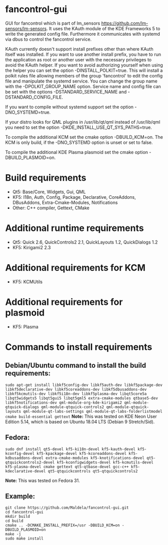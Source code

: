 # fancontrol-gui
GUI for fancontrol which is part of lm_sensors <link>https://github.com/lm-sensors/lm-sensors</link>.
It uses the KAuth module of the KDE Frameworks 5 to write the generated config file.
Furthermore it communicates with systemd via dbus to control the fancontrol service.

KAuth currently doesn't support install prefixes other than where KAuth itself was installed.
If you want to use another install prefix, you have to run the application as root or another user with the necessary privileges to avoid the KAuth helper.
If you want to avoid authorizing yourself when using the helper you can set the option -DINSTALL_POLKIT=true. This will install a polkit rules file allowing members of the group 'fancontrol' to edit the config file and manipulate the systemd service. You can change the group name with the -DPOLKIT_GROUP_NAME option. Service name and config file can be set with the options -DSTANDARD_SERVICE_NAME and -DSTANDARD_CONFIG_FILE.

If you want to compile without systemd support set the option -DNO_SYSTEMD=true.

If your distro looks for QML plugins in /usr/lib/qt/qml instead of /usr/lib/qml you need to set the option -DKDE_INSTALL_USE_QT_SYS_PATHS=true.

To compile the additional KCM set the cmake option -DBUILD_KCM=on.
The KCM is only build, if the -DNO_SYSTEMD option is unset or set to false.

To compile the additional KDE Plasma plasmoid set the cmake option -DBUILD_PLASMOID=on.

# Build requirements
* Qt5: Base/Core, Widgets, Gui, QML
* KF5: I18n, Auth, Config, Package, Declarative, CoreAddons, DBusAddons, Extra-Cmake-Modules, Notifications
* Other: C++ compiler, Gettext, CMake

# Additional runtime requirements
* Qt5: Quick 2.6, QuickControls2 2.1, QuickLayouts 1.2, QuickDialogs 1.2
* KF5: Kirigami2 2.3

# Additional requirements for KCM
* KF5: KCMUtils

# Additional requirements for plasmoid
* KF5: Plasma

# Commands to install requirements
## Debian/Ubuntu command to install the build requirements:
`sudo apt-get install libkf5config-dev libkf5auth-dev libkf5package-dev libkf5declarative-dev libkf5coreaddons-dev libkf5dbusaddons-dev libkf5kcmutils-dev libkf5i18n-dev libkf5plasma-dev libqt5core5a libqt5widgets5 libqt5gui5 libqt5qml5 extra-cmake-modules qtbase5-dev libkf5notifications-dev qml-module-org-kde-kirigami2 qml-module-qtquick-dialogs qml-module-qtquick-controls2 qml-module-qtquick-layouts qml-module-qt-labs-settings qml-module-qt-labs-folderlistmodel cmake build-essential gettext`
**Note:** This was tested on KDE Neon User Edition 5.14, which is based on Ubuntu 18.04 LTS (Debian 9 Stretch/Sid).
## Fedora:
```
sudo dnf install qt5-devel kf5-ki18n-devel kf5-kauth-devel kf5-kconfig-devel kf5-kpackage-devel kf5-kcoreaddons-devel kf5-kdbusaddons-devel extra-cmake-modules kf5-knotifications-devel qt5-qtquickcontrols2-devel kf5-kconfigwidgets-devel kf5-kcmutils-devel kf5-plasma-devel cmake gettext qt5-qtbase-devel gcc-c++ kf5-kdeclarative-devel qt5-qtquickcontrols qt5-qtquickcontrols2
```
**Note:** This was tested on Fedora 31.

## Example:

```
git clone https://github.com/Maldela/fancontrol-gui.git
cd fancontrol-gui
mkdir build
cd build
cmake .. -DCMAKE_INSTALL_PREFIX=/usr -DBUILD_KCM=on -DBUILD_PLASMOID=on
make -j
sudo make install
```
